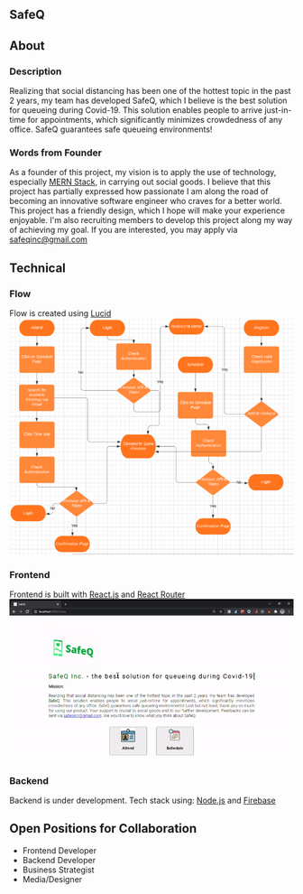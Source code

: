 ## SafeQ
## About
### Description
Realizing that social distancing has been one of the hottest topic in the past 2 years, my team has developed SafeQ, which I believe is the best solution for queueing during Covid-19. This solution enables people to arrive just-in-time for appointments, which significantly minimizes crowdedness of any office. SafeQ guarantees safe queueing environments!
### Words from Founder
As a founder of this project, my vision is to apply the use of technology, especially [MERN Stack](https://www.educative.io/edpresso/what-is-mern-stack), in carrying out social goods. I believe that this project has partially expressed how passionate I am along the road of becoming an innovative software engineer who craves for a better world. This project has a friendly design, which I hope will make your experience enjoyable. I'm also recruiting members to develop this project along my way of achieving my goal. If you are interested, you may apply via [safeqinc@gmail.com](mailto:safeqinc@gmail.com)

## Technical
### Flow
Flow is created using [Lucid](https://lucid.app/)
![Flow image](/public/lucidflow.PNG)
### Frontend
Frontend is built with [React.js](https://reactjs.org/) and [React Router](https://reactrouter.com/)
![Frontend](/public/safeq.gif)
### Backend
Backend is under development. Tech stack using: [Node.js](https://nodejs.org/en/) and [Firebase](https://firebase.google.com/)

## Open Positions for Collaboration
- Frontend Developer
- Backend Developer
- Business Strategist
- Media/Designer

